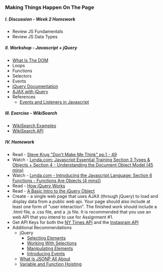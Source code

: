 ### Making Things Happen On The Page

##### I. Discussion - Week 2 Homework
* Review JS Fundamentals
* Review JS Data Types

##### II. Workshop - Javascript + jQuery
* [What Is The DOM](http://css-tricks.com/dom/)
* Loops
* Functions
* Selectors
* Events
* [jQuery Documentation](http://api.jquery.com/)
* [AJAX with jQuery](http://learn.jquery.com/ajax/)
* References
	* [Events and Listeners in Javascript](http://idratherbewriting.com/events-and-listeners-javascript/)

##### III. Exercise - WikiSearch
* [WikiSearch Examples](https://github.com/craigprotzel/Mashups/tree/master/03_Making_Things_Happen_On_The_Page/WikiSearch)
* [WikiSearch API](http://en.wikipedia.org/w/api.php?action=opensearch&format=json&search)

##### IV. Homework
* Read - [Steve Krug "Don't Make Me Think" pp.1 - 49](http://itp.nyu.edu/~kd49/ux/wp-content/uploads/2011/12/Dont_Make_Me_Think-chptr1-5.pdf)
* Watch - [Lynda.com: Javascript Essential Training Section 3 Types & Objects + Section 4 - Understanding the Document Object Model (45 mins)](http://www.nyu.edu/lynda)
* Watch - [Lynda.com - Introducing the Javascript Language: Section 6 Functions - Functions Are Objects (4 mins))](http://www.nyu.edu/lynda)
* Read - [How jQuery Works](http://learn.jquery.com/about-jquery/how-jquery-works/)
* Read - [A Basic Intro to the jQuery Object](http://www.smashingmagazine.com/2014/05/29/mystery-jquery-object-syntax-basic-introduction)
* Create - a single web page that uses AJAX (through jQuery) to load and display data from a public web api. Your page should also include at least one form of "user interaction". The finished work should include a .html file, a .css file, and a .js file. It is recommended that you use an web API that you intend to use for Assignment #1.
* Get API Keys for both the [NY Times API](http://developer.nytimes.com/) and the [Instagram API](http://instagram.com/developer/)
* Additional Recommendations
  * jQuery
    * [Selecting Elements](http://learn.jquery.com/using-jquery-core/selecting-elements/)
    * [Working With Selections](http://learn.jquery.com/using-jquery-core/working-with-selections/)
    * [Manipulating Elements](http://learn.jquery.com/using-jquery-core/manipulating-elements/) 
    * [Introducing Events](http://learn.jquery.com/events/introduction-to-events/)
  * [What Is JSONP All About](http://stackoverflow.com/questions/2067472/what-is-jsonp-all-about)
  * [Variable and Function Hoisting](http://designpepper.com/blog/drips/variable-and-function-hoisting)